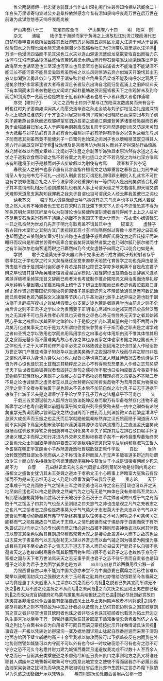 <!-- { "loadSidebar": true } -->
　　惟公两朝师傅一代忠贤身骑箕斗气作山川深礼闱门生最辱知怜相从馆阁余二十年白头万里谬寄旬宣过公乡县桑梓依然感念今昔有泪如泉呜呼哀哉万世在后万世在前谁为此谋悠悠苍天呜呼哀哉尚飨














　　俨山集巻八十三
　　钦定四库全书
　　俨山集卷八十四
　　明　陆深　撰
　　杂文
　　浦喻
　　陆子生于海濒而家于黄浦之上浦故松江别流江堙而浦代志曰楚时春申君黄歇所凿因姓其氏壮游四方适吴覩五湖具区北渡大江逾于河达于吕梁然后知水之为理也海水际天浦水朝潮夕汐盈缩呑吐汇为汀洲带以百里湖水汪洋渟万顷一色漫流四溢而不见其涘也江水夹以连山源逺流盛蛟龙鼋鼍变恠百出而独力东注河与江埒而源益逺流益盛浊悍若怒吕梁水搏山而行崖石鎻囓溅沫崩湱鍧荡出声是故海至大也湖至澄也江至深也河至长也吕梁至竒也彼曰浦者大不能海澄不能湖深不能江长不能河奇不能吕梁奚取焉虽然被之以长风则惊涛云奔亦似海天开浪恬其出无穷又似湖独流勇赴似江与河至于潮头秋壮排空倒岳虽吕梁或不能及呜呼水之观尽于是矣余性好水常慕逺者大者奇者深且长者及东出海自北而归复返浦上之旧庐叹曰天下有本同而末异者兹物是也又闻龙门砥柱瞿塘滟滪洞庭皆极天下之伟观皆未及到今而后知到焉亦一览而已也是故忽于近者非知逺者也易于小者非图大者也作浦喻
　　序交【赠刘子】
　　大江之西有士曰刘子某与江东陆深友数嵗矣而未有合于时也往时刘子游南雍深闻其人而愿交焉辛酉之秋走金陵与刘子讲相见之礼是嵗深领荐北上取道江淮防刘子于齐鲁之间居京师与刘子隣寓间日輙防已而深南归与刘子别刘子避暑燕台乘秋而还观邹峄望尼泗泝吕梁之波絶江南渡登黄茅诸峯经吴越而西再防于金陵嵗暮归省太夫人于庐陵再别矣嵗戊辰复防于京师然遂别别而又防是未可知也大抵每与刘子防必有言言必有合也每别刘子必有所得有所得必以告也故尝乐与刘子防而悲其别虽然竟不能使刘子一日畱何也始深之闻刘子也以瓌翰丽藻既见得其人焉方行古貌既交得其学焉放浩博及是京师再防为别最乆而刘子所得深矣行益慎貌益充博者益以约而文章益工比闻刘子涉歴之余剥落华饰独趋本原浩然有求道之志夫学之于道若饮食然珍错之隽不若谷粟之为用也适口之竒不若充腹之为味也深方伥焉未有所适将于刘子是赖而刘子去矣故叙以为别使有考焉
　　读春秋正传杂记
　　春秋圣人之刑书也康节虽有此言盖指齐桓晋文之功罪重言之春秋岂止为刑书哉谓圣人专为刑书尤不可礼一出则入刑此言犹可谓犯礼则得罪出刑则入礼此言不可世岂有才脱罪便能合礼之人乎今法家除议轻重罪外有一等供明人是出刑矣谓皆合礼得乎其本意谓刑礼相反而语则滞矣礼也者属人事止可谓天理之节文若谓礼即天理又谓天理即天道愈支离矣知我罪我之我夫子自谓也岂可谓我众人经云葬我盖彼已之词也
　　读老苏文
　　嗟乎知人诚易哉谚云唾乌事诚有之夫乌恶声也本以先儆人若或徳之然人未有不唾焉者也王安石在宋时方其沈滞下僚天下人识与不识惟恐其不得为宰执苏明允深辩其奸至今以为刻薄论也似矣使所谓刻薄者当时得闻于上上之人姑听不尽用安石后来岂有熈丰靖康之祸哉不为家国天下惜大计而为一布衣惜小嫌谬哉忘一已之私奋然为世发几先吾于明允有取焉盖不谓其已中也
　　砚室志
　　虚静子有古砚作木室贮之其制方其广袤视砚其高寸有半防隅崭然过客数十发而视之曰砚美也却而望之曰美则美矣室少引矣弗称也夫虚静子惑焉命匠氏将改为之匠氏操斤而进睢盱而叹曰是所谓甘苦得中高卑合度者矣将其崭然者累之也乃刓尔觚乃斵尔棱而寸之有半尚尔尔也向客逺而睨之已蹶然曰乃今式矣虚静子曰圆之可以徒合也如是夫
　　学説
　　君子之道莫先于学夫器弗饰不完事无法不成方圆就于规矩射者存乎彀率犹之于学也学之时义大矣哉继往圣觉来裔参天地赞化育皆学之功也尧舜由是圣贤由是不由于是则桀纣幽厉愚不肖若是其甚也顾世之学亦多岐矣孰不自是哉宜君子辨之早也彼其含华茹英雕肝镂肾浸淫百家模拟六籍铿锵琼玉宫商金石高辞奥义连章累牍浮缋积采倾耳炫目文辞而已焉者末也考证制作推合隂阳尧文舜治禹画汤章礼容声乐钟斛斗量因袭沿革纎悉精详上稽千古下辨百王制度而已焉者迹也腹贮载籍口含经史圣作贤述野纂国纪仰淹坟典俯囿诸子意象靡遗何文不理该洽通贯歴歴可数记诵而已焉者陋也若乃脱裂文义凌躐等节灰心几乎圣功速化类乎上达异端之道也耽于训诂溺于言辞描写摸拟之眞依稀假借之似支离之徒也若是者匪弗学也由前言之则不全由后言之则不正君子之学以全为贵而要于正明诸心尽诸性以达诸天而已矣虽然泛而为之无其序不可也且夫性者心所具也天者性之尽也心外无性性外无天学之者其始诸明心乎本之戒惧以求其密继之体验以止于是极之扩充以满其量由是七情不凿而五性具矣万化出矣事天之功于是为大所谓继往觉来参赞者不于斯而备之耶夫是之谓学难之者曰圣贤之学以致用也学而弗用焉用学应之曰事必有体用斯由焉不惟其体惟其用犹之室而无基步而不履难矣哉故心者身之体也身者家之体也家者国之体也国者天下之体也孔子之于大学其论修齐治平必先之以格致诚正是固用之説也曰圣人作经诏告万世正学门户惟兹肯綮子知敛华以近里美矣循子之説固将举六经而尽弃之耶曰非是之谓也凡学以为身也为身以为心也六经皆心学也岂曰圣人辩且博哉况古者诵诗读书皆为养心设也徒玩其土苴而忘其精粹反之此心不有得焉吾恐羣圣人作经之志荒矣望于天下后世者孤矣彼禅寂者吾固非之章句之儒亦所不取也曰名物度数古今事变不格其物曷穷其理径约之患固子之説啓之矣曰不然物必有理理必有义虽变故不齐斯二者不易之论也诚使吾之虚灵者无以具之丝棼猬兴安所折衷哉物不为吾用吾反为物役矣况学之贵于全者亦非独畧于是也顾末不先本后不加前自然之次也孔子曰志于道据于徳依于仁游于艺夫是之谓善学于乎论学至于孔子万古之法程卓乎不可尚也
　　又
　　于戱三五灵灏诞毓为人圆颅方趾效法乾坤反身而取万有毕备奄然存化违物不逺斯隳学之过也粤自羲黄以前遐哉漠乎斯文既兴列圣授受殆夫精一执中之训益有论説矣虽学无费词而敎以言阐运使之然也自周而下由孔而上则渊旨微义森若繁星洋洋乎总厥大成金声而玉振之也孟氏而后学就絶统嬴秦断然弃之汉氏质而陋于闻道唐人华而不实风斯下焉皇天相宋圣学勃兴濂溪濬其源伊洛助其流推而上之直追孟氏盛矣哉游扬而往驯致末异譬之膏田荑稗与之俱化矣考亭夫子实踵其后左排右驳口喻手补复求诸义理之中而得之知行并进内外交养文质彬彬称君子矣不一再传竟堕卑萎殆终宋之世焉元处士刘因叙学博而寡要去之亦逺我明纯徳灵鬯克享后皇纠和翕淑笃生哲人今耆宿在朝正学宣朗余小子忝际遭逢愿吐胷臆敢就正焉作学説
　　自讼
　　汝骄汝矜既堕既轻谓汝多能而病人之不称谓汝多辩而屈人于无声多能害道多辩近刑勿谓汝少三十而立防名持禄汝实何徳薄蓄厚施寡种多获汝甘于小成是谓狼疾朝闻夕死云胡不力
　　自警
　　孔曰黙识孟云勿忘夜气既斵山径则荒茍外物是恃则内焉必亡虽桓文之盛鲁史犹讥其未王尧舜之道本于孝弟文王小心昭事上帝暗室大庭孰云有异知而不为是曰无志惟无志之人乃足以偾事汝奚不曰我异于是
　　责志论
　　天下之事成于气之充而败于气之馁夫三军之帅至勇也可以夺之金石至顽也可以开之天地至幽且逺也可以格之是孰使之然哉气为之也茍无是气四体在我有弗喻焉至灵如人有弗感焉虽褐寛博有弗胜焉况于天地况于金石况于三军之帅者哉故曰成于气之充而败于气之馁孟子曰其为气也至大至刚继之曰夫志气之帅也由是观之凡气之充者志之立也凡气之馁者志之靡也是故事莫大于气气莫大于志志莫大于责夫志以令气气以听志吾见有弗动动斯臧矣有弗举举斯终矣推是以往何事之不可为何功之不可集何习之能移而气之能胜哉故曰气莫大于志顾人之情乐因循而成于惕励弃于自画而获于有所劝尝试之挞而示之识必专也疾而觉之悟必速也昌被不饰则形丧神驰衣冠以闲其体佩玉以警其耳采色以触其目则肃然穆然常若大宾之是接矣此盖通中人而下之故态也故曰志莫大于责虽然气以志充矣茍无义理以养吾志而以血气辅之则为强梁为刚愎为暴虐且将无所不至矣故君子之责志志于道志于圣人而已矣易曰天行徤君子以自强不息徤者天之志也故四时寒暑各司其职而百物生焉自强不息者君子之志也故修于身刑于家措之国与天下者万世法焉夫天之志无事乎责也君子之志不待乎责而自责者也是知程子之论非为君子也为困学者发也是为论
　　四川与何总兵论西番用兵公移一首
　　为照西番自古以来不能为中国大患亦未尝不为中国患要在覊縻之而已往昔难以槩举以我朝国初兵力之强御史大夫丁玉经畧之勤其终也亦惟给防银颗至今各番藏之以为寳是虽丁大夫威惠入人之深亦以赏之而已今为抚之説者已失其宜而所谓无不抚之者尤为不通之论盖抚之不从而后之未闻既之而又抚之也且如土夷芒部已叛则之而改为流官镇雄府如乌蒙乌撒虽有兵端但抚之而已盖则必尽抚则必赏故曰抚夷赏番非漫语也今西番自有部落自成风土比与土夷尚槩声敎者不同将欲之则不能尽将欲抚之则不可终故为中国之计者必以备御为上防伺其犯边则诛之因其欵塞则赏之赏之者非尽赏也赏其欵附者也诛之者非尽诛也诛其犯顺者也若思为拓土开边之防生事喜功以侥幸于万一则啓衅搆怨孰任其咎耶麾下熟知番情忠勇素着当侪之古名将之列比与白面书生妄为自用者不可同日而语见蒙抚按批示开详番情请具诛赏抚事宜逐一开报以凭转达访得深沟一寨及据地图详观山脉起自西番迤逦而来至于深沟地面方始落下壁立斩絶约高三十余里我难以仰攻而彼可以下据盖彼反在内而我在外地势则然譬如城堡可以内守而不可以外有也今纵一时攻破窃恐不可有也有之恐不可守守之恐不可久今若悉并财力建为城堡西番暂且逺避俟我功成不过数十人至百余人守之而已一旦驱其丑类乘便逐之杀虏殆尽知近日贵州凯口之事则地方之责又将谁任耶昔人谓幽州之地曹翰可取孰可守也窃意此地宜空之使彼不得而居我亦不必履此孤危则架梁装塘之扰可免而华夷之界限自明且省后虑此亦书生臆料之言亦希麾下斟酌以为久逺之图备细开示以凭转达
　　与四川巡抚论处置西番用兵公移一首
